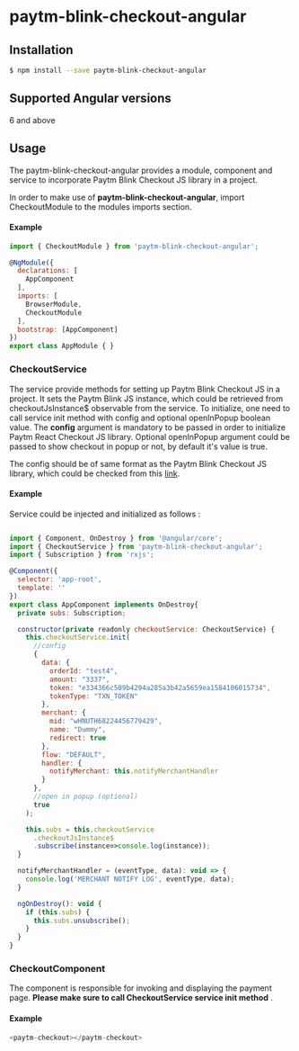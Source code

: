 # paytm-blink-checkout-angular

## Installation
```sh
$ npm install --save paytm-blink-checkout-angular
```

## Supported Angular versions
6 and above

## Usage
The paytm-blink-checkout-angular provides a module, component and service to incorporate Paytm Blink Checkout JS library in a project. 

In order to make use of **paytm-blink-checkout-angular**, import CheckoutModule to the modules imports section. 

#### Example

```javascript
import { CheckoutModule } from 'paytm-blink-checkout-angular';

@NgModule({
  declarations: [
    AppComponent
  ],
  imports: [
    BrowserModule,
    CheckoutModule
  ],
  bootstrap: [AppComponent]
})
export class AppModule { }
```

### CheckoutService
The service provide methods for setting up Paytm Blink Checkout JS in a project. It sets the Paytm Blink JS instance, which could be retrieved from checkoutJsInstance$ observable from the service.  To initialize, one need to call service init method with config and optional openInPopup boolean value. The **config** argument is mandatory to be passed in order to initialize Paytm React Checkout JS library. Optional openInPopup argument could be passed to show checkout in popup or not, by default it's value is true.

The  config should be of same format as the  Paytm Blink Checkout JS library, which could be checked from this [link](https://staticpg.paytm.in/checkoutjs/21/docs/#/configuration).

#### Example
Service could be injected and initialized as follows :

```javascript

import { Component, OnDestroy } from '@angular/core';
import { CheckoutService } from 'paytm-blink-checkout-angular';
import { Subscription } from 'rxjs';

@Component({
  selector: 'app-root',
  template: ''
})
export class AppComponent implements OnDestroy{
  private subs: Subscription;

  constructor(private readonly checkoutService: CheckoutService) {
    this.checkoutService.init(
      //config
      {
        data: {
          orderId: "test4",
          amount: "3337",
          token: "e334366c509b4294a285a3b42a5659ea1584106015734",
          tokenType: "TXN_TOKEN"
        },
        merchant: {
          mid: "wHNUTH68224456779429",
          name: "Dummy",
          redirect: true
        },
        flow: "DEFAULT",
        handler: {
          notifyMerchant: this.notifyMerchantHandler
        }
      },
      //open in popup (optional)
      true
    );

    this.subs = this.checkoutService
      .checkoutJsInstance$
      .subscribe(instance=>console.log(instance));
  }

  notifyMerchantHandler = (eventType, data): void => {
    console.log('MERCHANT NOTIFY LOG', eventType, data);
  }

  ngOnDestroy(): void {
    if (this.subs) {
      this.subs.unsubscribe();
    }
  }
}
```

###  CheckoutComponent
The component is responsible for invoking and displaying the payment page. **Please make sure to call CheckoutService service init method** . 

#### Example
```javascript
<paytm-checkout></paytm-checkout>
``` 